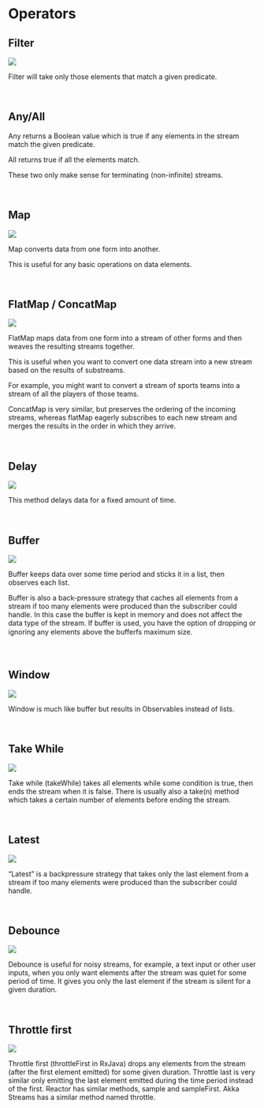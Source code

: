 # Operators

## Filter

![](./images/filter.png)

Filter will take only those elements that match a given predicate.

<br>

## Any/All

Any returns a Boolean value which is true if any elements in the stream match the given predicate.

All returns true if all the elements match.

These two only make sense for terminating (non-infinite) streams.

<br>

## Map

![](./images/map.png)

Map converts data  from one form into another. 

This is useful for any basic operations on data elements.

<br>

## FlatMap / ConcatMap

![](./images/flat-map.png)

FlatMap maps data from one form into a stream of other forms and then
weaves the resulting streams together. 

This is useful when you want to convert one data stream into a new stream based on the results of
substreams. 

For example, you might want to convert a stream of sports teams into a stream of all the players of those teams.

ConcatMap is very similar, but preserves the ordering of the incoming streams, 
whereas flatMap eagerly subscribes to each new stream and merges the results in the order in which they arrive.

<br>

## Delay

![](./images/delay.png)

This method delays data for a fixed amount of time.

<br>

## Buffer

![](./images/buffer.png)

Buffer keeps data over some time period and sticks it in a list, then observes each list.

Buffer is also a back-pressure strategy that caches all elements from a stream
if too many elements were produced than the subscriber could
handle. In this case the buffer is kept in memory and does not affect the
data type of the stream. If buffer is used, you have the option of dropping or
ignoring any elements above the bufferfs maximum size.

<br>

## Window

![](./images/window.png)

Window is much like buffer but results in Observables instead of lists.

<br>

## Take While

![](./images/take-while.png)

Take while (takeWhile) takes all elements while some condition is true,
then ends the stream when it is false. There is usually also a take(n) method
which takes a certain number of elements before ending the stream.

<br>

## Latest

![](./images/latest.png)

“Latest” is a backpressure strategy that takes only the last element from
a stream if too many elements were produced than the subscriber could
handle.

<br>

## Debounce

![](./images/debounce.png)

Debounce is useful for noisy streams, for example, a text input or other
user inputs, when you only want elements after the stream was quiet for
some period of time. It gives you only the last element if the stream is silent
for a given duration.

<br>

## Throttle first

![](./images/throttle-first.png)

Throttle first (throttleFirst in RxJava) drops any elements from the stream
(after the first element emitted) for some given duration. Throttle last is
very similar only emitting the last element emitted during the time period
instead of the first. Reactor has similar methods, sample and sampleFirst.
Akka Streams has a similar method named throttle.

<br>
